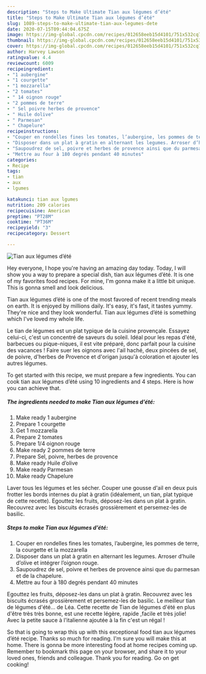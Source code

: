 ```yaml
---
description: "Steps to Make Ultimate Tian aux légumes d’été"
title: "Steps to Make Ultimate Tian aux légumes d’été"
slug: 1089-steps-to-make-ultimate-tian-aux-legumes-dete
date: 2020-07-15T09:44:04.675Z
image: https://img-global.cpcdn.com/recipes/012658eeb15d4101/751x532cq70/tian-aux-legumes-dete-photo-principale-de-la-recette.jpg
thumbnail: https://img-global.cpcdn.com/recipes/012658eeb15d4101/751x532cq70/tian-aux-legumes-dete-photo-principale-de-la-recette.jpg
cover: https://img-global.cpcdn.com/recipes/012658eeb15d4101/751x532cq70/tian-aux-legumes-dete-photo-principale-de-la-recette.jpg
author: Harvey Lawson
ratingvalue: 4.4
reviewcount: 6009
recipeingredient:
- "1 aubergine"
- "1 courgette"
- "1 mozzarella"
- "2 tomates"
- " 14 oignon rouge"
- "2 pommes de terre"
- " Sel poivre herbes de provence"
- " Huile dolive"
- " Parmesan"
- " Chapelure"
recipeinstructions:
- "Couper en rondelles fines les tomates, l’aubergine, les pommes de terre, la courgette et la mozzarella"
- "Disposer dans un plat à gratin en alternant les legumes. Arroser d’huile d’olive et intégrer l’oignon rouge."
- "Saupoudrez de sel, poivre et herbes de provence ainsi que du parmesan et de la chapelure."
- "Mettre au four à 180 degrés pendant 40 minutes"
categories:
- Recipe
tags:
- tian
- aux
- lgumes

katakunci: tian aux lgumes 
nutrition: 209 calories
recipecuisine: American
preptime: "PT28M"
cooktime: "PT36M"
recipeyield: "3"
recipecategory: Dessert

---
```



![Tian aux légumes d’été](https://img-global.cpcdn.com/recipes/012658eeb15d4101/751x532cq70/tian-aux-legumes-dete-photo-principale-de-la-recette.jpg)

Hey everyone, I hope you're having an amazing day today. Today, I will show you a way to prepare a special dish, tian aux légumes d’été. It is one of my favorites food recipes. For mine, I'm gonna make it a little bit unique. This is gonna smell and look delicious.

Tian aux légumes d’été is one of the most favored of recent trending meals on earth. It is enjoyed by millions daily. It's easy, it's fast, it tastes yummy. They're nice and they look wonderful. Tian aux légumes d’été is something which I've loved my whole life.

Le tian de légumes est un plat typique de la cuisine provençale. Essayez celui-ci, c&#39;est un concentré de saveurs du soleil. Idéal pour les repas d&#39;été, barbecues ou pique-niques, il est vite préparé, donc parfait pour la cuisine des vacances ! Faire suer les oignons avec l&#39;ail haché, deux pincées de sel, de poivre, d&#39;herbes de Provence et d&#39;origan jusqu&#39;à coloration et ajouter les autres légumes.


To get started with this recipe, we must prepare a few ingredients. You can cook tian aux légumes d’été using 10 ingredients and 4 steps. Here is how you can achieve that.

<!--inarticleads1-->

##### The ingredients needed to make Tian aux légumes d’été:

1. Make ready 1 aubergine
1. Prepare 1 courgette
1. Get 1 mozzarella
1. Prepare 2 tomates
1. Prepare  1/4 oignon rouge
1. Make ready 2 pommes de terre
1. Prepare  Sel, poivre, herbes de provence
1. Make ready  Huile d’olive
1. Make ready  Parmesan
1. Make ready  Chapelure


Laver tous les légumes et les sécher. Couper une gousse d&#39;ail en deux puis frotter les bords internes du plat à gratin (idéalement, un tian, plat typique de cette recette). Egouttez les fruits, déposez-les dans un plat à gratin. Recouvrez avec les biscuits écrasés grossièrement et persemez-les de basilic. 

<!--inarticleads2-->

##### Steps to make Tian aux légumes d’été:

1. Couper en rondelles fines les tomates, l’aubergine, les pommes de terre, la courgette et la mozzarella
1. Disposer dans un plat à gratin en alternant les legumes. Arroser d’huile d’olive et intégrer l’oignon rouge.
1. Saupoudrez de sel, poivre et herbes de provence ainsi que du parmesan et de la chapelure.
1. Mettre au four à 180 degrés pendant 40 minutes


Egouttez les fruits, déposez-les dans un plat à gratin. Recouvrez avec les biscuits écrasés grossièrement et persemez-les de basilic. Le meilleur tian de légumes d&#39;été… de Léa. Cette recette de Tian de légumes d&#39;été en plus d&#39;être très très bonne, est une recette légère, rapide ,facile et très jolie! Avec la petite sauce à l&#39;italienne ajoutée à la fin c&#39;est un régal ! 

So that is going to wrap this up with this exceptional food tian aux légumes d’été recipe. Thanks so much for reading. I'm sure you will make this at home. There is gonna be more interesting food at home recipes coming up. Remember to bookmark this page on your browser, and share it to your loved ones, friends and colleague. Thank you for reading. Go on get cooking!
